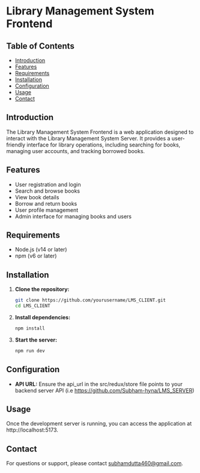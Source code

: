 # Library Management System Frontend

## Table of Contents
- [Introduction](#introduction)
- [Features](#features)
- [Requirements](#requirements)
- [Installation](#installation)
- [Configuration](#configuration)
- [Usage](#usage)
- [Contact](#contact)

## Introduction
The Library Management System Frontend is a web application designed to interact with the Library Management System Server. It provides a user-friendly interface for library operations, including searching for books, managing user accounts, and tracking borrowed books.

## Features
- User registration and login
- Search and browse books
- View book details
- Borrow and return books
- User profile management
- Admin interface for managing books and users

## Requirements
- Node.js (v14 or later)
- npm (v6 or later)

## Installation

1. **Clone the repository:**
   ```sh
   git clone https://github.com/yourusername/LMS_CLIENT.git
   cd LMS_CLIENT

2. **Install dependencies:**
   ```sh
   npm install

3. **Start the server:**   
   ```sh
   npm run dev

## Configuration
- **API URL:** Ensure the api_url in the src/redux/store file points to your backend server API (i.e https://github.com/Subham-hyna/LMS_SERVER)

## Usage
Once the development server is running, you can access the application at http://localhost:5173.

## Contact
For questions or support, please contact [subhamdutta460@gmail.com](mailto:subhamdutta460@gmail.com).